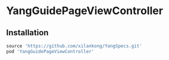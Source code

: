 # YangGuidePageViewController



## Installation

```ruby
source 'https://github.com/xilankong/YangSpecs.git'
pod 'YangGuidePageViewController'
```


